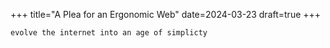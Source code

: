 +++
title="A Plea for an Ergonomic Web"
date=2024-03-23
draft=true
+++

`evolve the internet into an age of simplicty`
